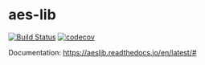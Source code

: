 # aes-lib
[![Build Status](https://travis-ci.org/aestene/aesLib.svg?branch=master)](https://travis-ci.org/aestene/aesLib)
[![codecov](https://codecov.io/gh/aestene/AesLib/branch/master/graph/badge.svg)](https://codecov.io/gh/aestene/AesLib)

Documentation: https://aeslib.readthedocs.io/en/latest/#
